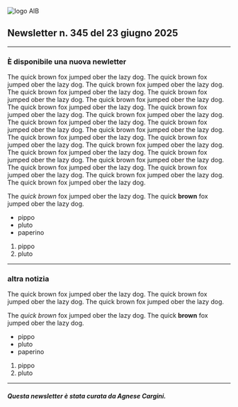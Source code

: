 ![logo AIB](https://gbergamin.github.io/news/logo.png)


## Newsletter n. 345 del 23 giugno 2025

---

### È disponibile una nuova newletter
The quick brown fox jumped ober the lazy dog. The quick brown fox jumped ober the lazy dog. 
The quick brown fox jumped ober the lazy dog. The quick brown fox jumped ober the lazy dog. 
The quick brown fox jumped ober the lazy dog. The quick brown fox jumped ober the lazy dog. 
The quick brown fox jumped ober the lazy dog. The quick brown fox jumped ober the lazy dog. 
The quick brown fox jumped ober the lazy dog. The quick brown fox jumped ober the lazy dog. 
The quick brown fox jumped ober the lazy dog. 
The quick brown fox jumped ober the lazy dog. The quick brown fox jumped ober the lazy dog. 
The quick brown fox jumped ober the lazy dog. The quick brown fox jumped ober the lazy dog. 
The quick brown fox jumped ober the lazy dog. The quick brown fox jumped ober the lazy dog. 
The quick brown fox jumped ober the lazy dog. The quick brown fox jumped ober the lazy dog. The quick brown fox jumped ober the lazy dog. The quick brown fox jumped ober the lazy dog. The quick brown fox jumped ober the lazy dog. 

The *quick brown* fox jumped ober the lazy dog.
The quick **brown** fox jumped ober the lazy dog.
* pippo
* pluto
* paperino

1. pippo
2. pluto



---
### altra notizia



The quick brown fox jumped ober the lazy dog.
The quick brown fox jumped ober the lazy dog. 
The quick brown fox jumped ober the lazy dog. 

The *quick brown* fox jumped ober the lazy dog.
The quick **brown** fox jumped ober the lazy dog.
* pippo
* pluto
* paperino

1. pippo
2. pluto


---
##### Questa newsletter è stata curata da Agnese Cargini.

